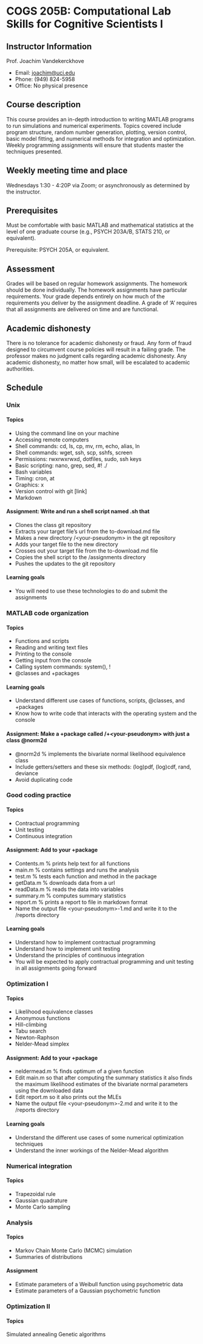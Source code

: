 # COGS 205B: Computational Lab Skills for Cognitive Scientists I

## Instructor Information
 Prof. Joachim Vandekerckhove

* Email: joachim@uci.edu
* Phone: (949) 824-5958
* Office: No physical presence

## Course description
This course provides an in-depth introduction to writing MATLAB programs to run simulations and numerical experiments.  Topics covered include program structure, random number generation, plotting, version control, basic model fitting, and numerical methods for integration and optimization.  Weekly programming assignments will ensure that students master the techniques presented.

## Weekly meeting time and place
Wednesdays 1:30 - 4:20P via Zoom; or asynchronously as determined by the instructor.

## Prerequisites
Must be comfortable with basic MATLAB and mathematical statistics at the level of one graduate course (e.g., PSYCH 203A/B, STATS 210, or equivalent).

Prerequisite: PSYCH 205A, or equivalent.

## Assessment
Grades will be based on regular homework assignments.  The homework should be done individually.  The homework assignments have particular requirements.  Your grade depends entirely on how much of the requirements you deliver by the assignment deadline.  A grade of ‘A’ requires that all assignments are delivered on time and are functional.

## Academic dishonesty
There is no tolerance for academic dishonesty or fraud.  Any form of fraud designed to circumvent course policies will result in a failing grade.  The professor makes no judgment calls regarding academic dishonesty.  Any academic dishonesty, no matter how small, will be escalated to academic authorities.

## Schedule
### Unix
#### Topics
* Using the command line on your machine
* Accessing remote computers
* Shell commands:  cd, ls, cp, mv, rm, echo, alias, ln
* Shell commands:  wget, ssh, scp, sshfs, screen
* Permissions:  rwxrwxrwxd, dotfiles, sudo, ssh keys
* Basic scripting:  nano, grep, sed,  #!  ./
* Bash variables
* Timing: cron, at
* Graphics:  x
* Version control with git [link]
* Markdown

#### Assignment: Write and run a shell script named <your-pseudonym>.sh that
* Clones the class git repository
* Extracts your target file’s url from the to-download.md file
* Makes a new directory /\<your-pseudonym\> in the git repository
* Adds your target file to the new directory
* Crosses out your target file from the to-download.md file
* Copies the shell script to the /assignments directory
* Pushes the updates to the git repository

#### Learning goals
* You will need to use these technologies to do and submit the assignments

### MATLAB code organization
#### Topics
* Functions and scripts
* Reading and writing text files
* Printing to the console
* Getting input from the console
* Calling system commands: system(), !
* @classes and +packages

#### Learning goals
* Understand different use cases of functions, scripts, @classes, and +packages
* Know how to write code that interacts with the operating system and the console

#### Assignment: Make a +package called /+\<your-pseudonym\> with just a class @norm2d
* @norm2d % implements the bivariate normal likelihood equivalence class 
* Include getters/setters and these six methods: (log)pdf, (log)cdf, rand, deviance
* Avoid duplicating code

### Good coding practice
#### Topics
* Contractual programming
* Unit testing
* Continuous integration

#### Assignment: Add to your +package
* Contents.m % prints help text for all functions
* main.m % contains settings and runs the analysis
* test.m % tests each function and method in the package
* getData.m % downloads data from a url
* readData.m % reads the data into variables
* summary.m % computes summary statistics
* report.m % prints a report to file in markdown format
* Name the output file \<your-pseudonym\>-1.md and write it to the /reports directory

#### Learning goals
* Understand how to implement contractual programming
* Understand how to implement unit testing
* Understand the principles of continuous integration
* You will be expected to apply contractual programming and unit testing in all assignments going forward

### Optimization I

#### Topics
* Likelihood equivalence classes
* Anonymous functions
* Hill-climbing
* Tabu search
* Newton-Raphson
* Nelder-Mead simplex

#### Assignment: Add to your +package
* neldermead.m % finds optimum of a given function
* Edit main.m so that after computing the summary statistics it also finds the maximum likelihood estimates of the bivariate normal parameters using the downloaded data
* Edit report.m so it also prints out the MLEs
* Name the output file \<your-pseudonym\>-2.md and write it to the /reports directory

#### Learning goals
* Understand the different use cases of some numerical optimization techniques
* Understand the inner workings of the Nelder-Mead algorithm

### Numerical integration

#### Topics
* Trapezoidal rule
* Gaussian quadrature
* Monte Carlo sampling

### Analysis

#### Topics
* Markov Chain Monte Carlo (MCMC) simulation
* Summaries of distributions

#### Assignment
* Estimate parameters of a Weibull function using psychometric data
* Estimate parameters of a Gaussian psychometric function

### Optimization II

#### Topics
Simulated annealing
Genetic algorithms

